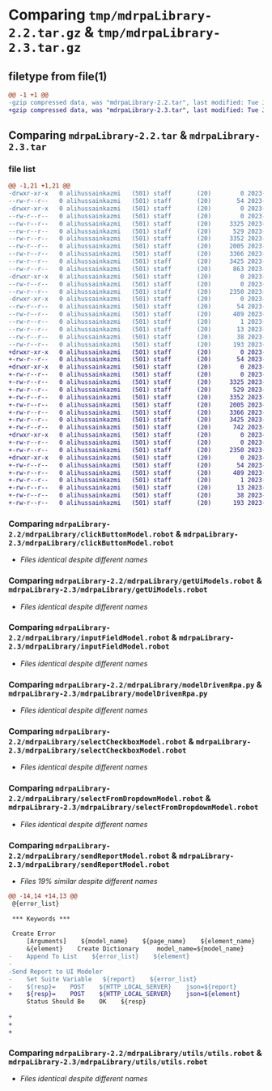 # Comparing `tmp/mdrpaLibrary-2.2.tar.gz` & `tmp/mdrpaLibrary-2.3.tar.gz`

## filetype from file(1)

```diff
@@ -1 +1 @@
-gzip compressed data, was "mdrpaLibrary-2.2.tar", last modified: Tue Jul 11 09:23:48 2023, max compression
+gzip compressed data, was "mdrpaLibrary-2.3.tar", last modified: Tue Jul 11 11:08:03 2023, max compression
```

## Comparing `mdrpaLibrary-2.2.tar` & `mdrpaLibrary-2.3.tar`

### file list

```diff
@@ -1,21 +1,21 @@
-drwxr-xr-x   0 alihussainkazmi   (501) staff       (20)        0 2023-07-11 09:23:48.611000 mdrpaLibrary-2.2/
--rw-r--r--   0 alihussainkazmi   (501) staff       (20)       54 2023-07-11 09:23:48.610881 mdrpaLibrary-2.2/PKG-INFO
-drwxr-xr-x   0 alihussainkazmi   (501) staff       (20)        0 2023-07-11 09:23:48.609516 mdrpaLibrary-2.2/mdrpaLibrary/
--rw-r--r--   0 alihussainkazmi   (501) staff       (20)        0 2023-07-06 11:24:56.000000 mdrpaLibrary-2.2/mdrpaLibrary/__init__.py
--rw-r--r--   0 alihussainkazmi   (501) staff       (20)     3325 2023-07-06 11:19:01.000000 mdrpaLibrary-2.2/mdrpaLibrary/clickButtonModel.robot
--rw-r--r--   0 alihussainkazmi   (501) staff       (20)      529 2023-07-11 08:54:27.000000 mdrpaLibrary-2.2/mdrpaLibrary/getUiModels.robot
--rw-r--r--   0 alihussainkazmi   (501) staff       (20)     3352 2023-07-06 11:19:23.000000 mdrpaLibrary-2.2/mdrpaLibrary/inputFieldModel.robot
--rw-r--r--   0 alihussainkazmi   (501) staff       (20)     2005 2023-07-11 09:23:18.000000 mdrpaLibrary-2.2/mdrpaLibrary/modelDrivenRpa.py
--rw-r--r--   0 alihussainkazmi   (501) staff       (20)     3366 2023-07-06 11:20:06.000000 mdrpaLibrary-2.2/mdrpaLibrary/selectCheckboxModel.robot
--rw-r--r--   0 alihussainkazmi   (501) staff       (20)     3425 2023-07-06 11:20:26.000000 mdrpaLibrary-2.2/mdrpaLibrary/selectFromDropdownModel.robot
--rw-r--r--   0 alihussainkazmi   (501) staff       (20)      863 2023-07-06 11:20:30.000000 mdrpaLibrary-2.2/mdrpaLibrary/sendReportModel.robot
-drwxr-xr-x   0 alihussainkazmi   (501) staff       (20)        0 2023-07-11 09:23:48.610707 mdrpaLibrary-2.2/mdrpaLibrary/utils/
--rw-r--r--   0 alihussainkazmi   (501) staff       (20)        0 2023-07-05 13:00:07.000000 mdrpaLibrary-2.2/mdrpaLibrary/utils/__init__.py
--rw-r--r--   0 alihussainkazmi   (501) staff       (20)     2350 2023-07-11 08:04:53.000000 mdrpaLibrary-2.2/mdrpaLibrary/utils/utils.robot
-drwxr-xr-x   0 alihussainkazmi   (501) staff       (20)        0 2023-07-11 09:23:48.610302 mdrpaLibrary-2.2/mdrpaLibrary.egg-info/
--rw-r--r--   0 alihussainkazmi   (501) staff       (20)       54 2023-07-11 09:23:48.000000 mdrpaLibrary-2.2/mdrpaLibrary.egg-info/PKG-INFO
--rw-r--r--   0 alihussainkazmi   (501) staff       (20)      489 2023-07-11 09:23:48.000000 mdrpaLibrary-2.2/mdrpaLibrary.egg-info/SOURCES.txt
--rw-r--r--   0 alihussainkazmi   (501) staff       (20)        1 2023-07-11 09:23:48.000000 mdrpaLibrary-2.2/mdrpaLibrary.egg-info/dependency_links.txt
--rw-r--r--   0 alihussainkazmi   (501) staff       (20)       13 2023-07-11 09:23:48.000000 mdrpaLibrary-2.2/mdrpaLibrary.egg-info/top_level.txt
--rw-r--r--   0 alihussainkazmi   (501) staff       (20)       38 2023-07-11 09:23:48.611041 mdrpaLibrary-2.2/setup.cfg
--rw-r--r--   0 alihussainkazmi   (501) staff       (20)      193 2023-07-11 09:23:35.000000 mdrpaLibrary-2.2/setup.py
+drwxr-xr-x   0 alihussainkazmi   (501) staff       (20)        0 2023-07-11 11:08:03.176640 mdrpaLibrary-2.3/
+-rw-r--r--   0 alihussainkazmi   (501) staff       (20)       54 2023-07-11 11:08:03.176452 mdrpaLibrary-2.3/PKG-INFO
+drwxr-xr-x   0 alihussainkazmi   (501) staff       (20)        0 2023-07-11 11:08:03.174999 mdrpaLibrary-2.3/mdrpaLibrary/
+-rw-r--r--   0 alihussainkazmi   (501) staff       (20)        0 2023-07-06 11:24:56.000000 mdrpaLibrary-2.3/mdrpaLibrary/__init__.py
+-rw-r--r--   0 alihussainkazmi   (501) staff       (20)     3325 2023-07-06 11:19:01.000000 mdrpaLibrary-2.3/mdrpaLibrary/clickButtonModel.robot
+-rw-r--r--   0 alihussainkazmi   (501) staff       (20)      529 2023-07-11 08:54:27.000000 mdrpaLibrary-2.3/mdrpaLibrary/getUiModels.robot
+-rw-r--r--   0 alihussainkazmi   (501) staff       (20)     3352 2023-07-06 11:19:23.000000 mdrpaLibrary-2.3/mdrpaLibrary/inputFieldModel.robot
+-rw-r--r--   0 alihussainkazmi   (501) staff       (20)     2005 2023-07-11 09:31:53.000000 mdrpaLibrary-2.3/mdrpaLibrary/modelDrivenRpa.py
+-rw-r--r--   0 alihussainkazmi   (501) staff       (20)     3366 2023-07-06 11:20:06.000000 mdrpaLibrary-2.3/mdrpaLibrary/selectCheckboxModel.robot
+-rw-r--r--   0 alihussainkazmi   (501) staff       (20)     3425 2023-07-06 11:20:26.000000 mdrpaLibrary-2.3/mdrpaLibrary/selectFromDropdownModel.robot
+-rw-r--r--   0 alihussainkazmi   (501) staff       (20)      742 2023-07-11 11:07:05.000000 mdrpaLibrary-2.3/mdrpaLibrary/sendReportModel.robot
+drwxr-xr-x   0 alihussainkazmi   (501) staff       (20)        0 2023-07-11 11:08:03.176087 mdrpaLibrary-2.3/mdrpaLibrary/utils/
+-rw-r--r--   0 alihussainkazmi   (501) staff       (20)        0 2023-07-05 13:00:07.000000 mdrpaLibrary-2.3/mdrpaLibrary/utils/__init__.py
+-rw-r--r--   0 alihussainkazmi   (501) staff       (20)     2350 2023-07-11 08:04:53.000000 mdrpaLibrary-2.3/mdrpaLibrary/utils/utils.robot
+drwxr-xr-x   0 alihussainkazmi   (501) staff       (20)        0 2023-07-11 11:08:03.175760 mdrpaLibrary-2.3/mdrpaLibrary.egg-info/
+-rw-r--r--   0 alihussainkazmi   (501) staff       (20)       54 2023-07-11 11:08:03.000000 mdrpaLibrary-2.3/mdrpaLibrary.egg-info/PKG-INFO
+-rw-r--r--   0 alihussainkazmi   (501) staff       (20)      489 2023-07-11 11:08:03.000000 mdrpaLibrary-2.3/mdrpaLibrary.egg-info/SOURCES.txt
+-rw-r--r--   0 alihussainkazmi   (501) staff       (20)        1 2023-07-11 11:08:03.000000 mdrpaLibrary-2.3/mdrpaLibrary.egg-info/dependency_links.txt
+-rw-r--r--   0 alihussainkazmi   (501) staff       (20)       13 2023-07-11 11:08:03.000000 mdrpaLibrary-2.3/mdrpaLibrary.egg-info/top_level.txt
+-rw-r--r--   0 alihussainkazmi   (501) staff       (20)       38 2023-07-11 11:08:03.176691 mdrpaLibrary-2.3/setup.cfg
+-rw-r--r--   0 alihussainkazmi   (501) staff       (20)      193 2023-07-11 11:07:29.000000 mdrpaLibrary-2.3/setup.py
```

### Comparing `mdrpaLibrary-2.2/mdrpaLibrary/clickButtonModel.robot` & `mdrpaLibrary-2.3/mdrpaLibrary/clickButtonModel.robot`

 * *Files identical despite different names*

### Comparing `mdrpaLibrary-2.2/mdrpaLibrary/getUiModels.robot` & `mdrpaLibrary-2.3/mdrpaLibrary/getUiModels.robot`

 * *Files identical despite different names*

### Comparing `mdrpaLibrary-2.2/mdrpaLibrary/inputFieldModel.robot` & `mdrpaLibrary-2.3/mdrpaLibrary/inputFieldModel.robot`

 * *Files identical despite different names*

### Comparing `mdrpaLibrary-2.2/mdrpaLibrary/modelDrivenRpa.py` & `mdrpaLibrary-2.3/mdrpaLibrary/modelDrivenRpa.py`

 * *Files identical despite different names*

### Comparing `mdrpaLibrary-2.2/mdrpaLibrary/selectCheckboxModel.robot` & `mdrpaLibrary-2.3/mdrpaLibrary/selectCheckboxModel.robot`

 * *Files identical despite different names*

### Comparing `mdrpaLibrary-2.2/mdrpaLibrary/selectFromDropdownModel.robot` & `mdrpaLibrary-2.3/mdrpaLibrary/selectFromDropdownModel.robot`

 * *Files identical despite different names*

### Comparing `mdrpaLibrary-2.2/mdrpaLibrary/sendReportModel.robot` & `mdrpaLibrary-2.3/mdrpaLibrary/sendReportModel.robot`

 * *Files 19% similar despite different names*

```diff
@@ -14,14 +14,13 @@
 @{error_list} 
 
 *** Keywords ***
 
 Create Error
     [Arguments]    ${model_name}    ${page_name}    ${element_name}    ${locator}
     &{element}    Create Dictionary     model_name=${model_name}      page_name=${page_name}    element_name=${element_name}    locator=${locator}
-    Append To List    ${error_list}    ${element}
-
-Send Report to UI Modeler
-    Set Suite Variable   ${report}    ${error_list}
-    ${resp}=    POST    ${HTTP_LOCAL_SERVER}    json=${report}
+    ${resp}=    POST    ${HTTP_LOCAL_SERVER}    json=${element}
     Status Should Be    OK    ${resp}
 
+
+    
+
```

### Comparing `mdrpaLibrary-2.2/mdrpaLibrary/utils/utils.robot` & `mdrpaLibrary-2.3/mdrpaLibrary/utils/utils.robot`

 * *Files identical despite different names*

